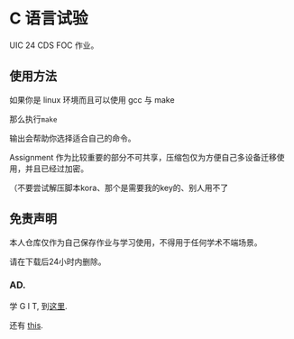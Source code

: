 # C 语言试验
UIC 24 CDS FOC 作业。

## 使用方法
如果你是 linux 环境而且可以使用 gcc 与 make

那么执行`make`

输出会帮助你选择适合自己的命令。

Assignment 作为比较重要的部分不可共享，压缩包仅为方便自己多设备迁移使用，并且已经过加密。

（不要尝试解压脚本kora、那个是需要我的key的、别人用不了
## 免责声明
本人仓库仅作为自己保存作业与学习使用，不得用于任何学术不端场景。

请在下载后24小时内删除。

### AD.
学 G I T, 到[这里](./docs/git-guide.md).

还有 [this](./docs/看这个.md).